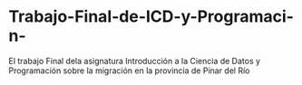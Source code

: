 # Trabajo-Final-de-ICD-y-Programaci-n-
El trabajo Final dela asignatura Introducción a la Ciencia de Datos y Programación sobre la migración en la provincia de Pinar del Río
